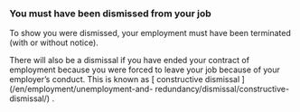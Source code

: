 ###  You must have been dismissed from your job

To show you were dismissed, your employment must have been terminated (with or
without notice).

There will also be a dismissal if you have ended your contract of employment
because you were forced to leave your job because of your employer’s conduct.
This is known as [ constructive dismissal ](/en/employment/unemployment-and-
redundancy/dismissal/constructive-dismissal/) .
